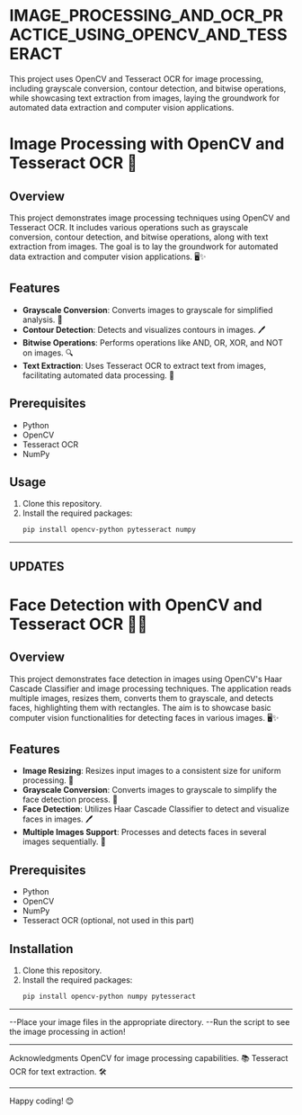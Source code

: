 # IMAGE_PROCESSING_AND_OCR_PRACTICE_USING_OPENCV_AND_TESSERACT
This project uses OpenCV and Tesseract OCR for image processing, including grayscale conversion, contour detection, and bitwise operations, while showcasing text extraction from images, laying the groundwork for automated data extraction and computer vision applications.


# Image Processing with OpenCV and Tesseract OCR 📸

## Overview
This project demonstrates image processing techniques using OpenCV and Tesseract OCR. It includes various operations such as grayscale conversion, contour detection, and bitwise operations, along with text extraction from images. The goal is to lay the groundwork for automated data extraction and computer vision applications. 🖥️✨

## Features
- **Grayscale Conversion**: Converts images to grayscale for simplified analysis. 🌈
- **Contour Detection**: Detects and visualizes contours in images. 🖊️
- **Bitwise Operations**: Performs operations like AND, OR, XOR, and NOT on images. 🔍
- **Text Extraction**: Uses Tesseract OCR to extract text from images, facilitating automated data processing. 📄

## Prerequisites
- Python
- OpenCV
- Tesseract OCR
- NumPy

## Usage
1. Clone this repository.
2. Install the required packages:
   ```bash
   pip install opencv-python pytesseract numpy
--------------------------------------------------------------------------------------
UPDATES
--------------------------------------------------------------------------------------
# Face Detection with OpenCV and Tesseract OCR 👤📸

## Overview
This project demonstrates face detection in images using OpenCV's Haar Cascade Classifier and image processing techniques. The application reads multiple images, resizes them, converts them to grayscale, and detects faces, highlighting them with rectangles. The aim is to showcase basic computer vision functionalities for detecting faces in various images. 🖥️✨

## Features
- **Image Resizing**: Resizes input images to a consistent size for uniform processing. 🔄
- **Grayscale Conversion**: Converts images to grayscale to simplify the face detection process. 🌈
- **Face Detection**: Utilizes Haar Cascade Classifier to detect and visualize faces in images. 🖊️
- **Multiple Images Support**: Processes and detects faces in several images sequentially. 📄

## Prerequisites
- Python
- OpenCV
- NumPy
- Tesseract OCR (optional, not used in this part)

## Installation
1. Clone this repository.
2. Install the required packages:
   ```bash
   pip install opencv-python numpy pytesseract


*********************************************************
--Place your image files in the appropriate directory.
--Run the script to see the image processing in action!
*********************************************************

Acknowledgments
OpenCV for image processing capabilities. 📚
Tesseract OCR for text extraction. 🛠️
********************************************************
Happy coding! 😊

